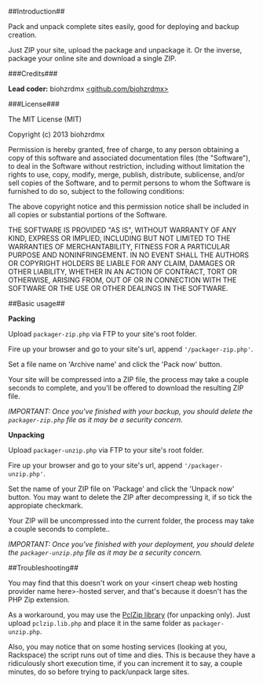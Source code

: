 ##Introduction##

Pack and unpack complete sites easily, good for deploying and backup creation.

Just ZIP your site, upload the package and unpackage it. Or the inverse, package your online site and download a single ZIP.

###Credits###

**Lead coder:** biohzrdmx [&lt;github.com/biohzrdmx&gt;](http://github.com/biohzrdmx)

###License###

The MIT License (MIT)

Copyright (c) 2013 biohzrdmx

Permission is hereby granted, free of charge, to any person obtaining a copy of this software and associated documentation files (the "Software"), to deal in the Software without restriction, including without limitation the rights to use, copy, modify, merge, publish, distribute, sublicense, and/or sell copies of the Software, and to permit persons to whom the Software is furnished to do so, subject to the following conditions:

The above copyright notice and this permission notice shall be included in all copies or substantial portions of the Software.

THE SOFTWARE IS PROVIDED "AS IS", WITHOUT WARRANTY OF ANY KIND, EXPRESS OR IMPLIED, INCLUDING BUT NOT LIMITED TO THE WARRANTIES OF MERCHANTABILITY, FITNESS FOR A PARTICULAR PURPOSE AND NONINFRINGEMENT. IN NO EVENT SHALL THE AUTHORS OR COPYRIGHT HOLDERS BE LIABLE FOR ANY CLAIM, DAMAGES OR OTHER LIABILITY, WHETHER IN AN ACTION OF CONTRACT, TORT OR OTHERWISE, ARISING FROM, OUT OF OR IN CONNECTION WITH THE SOFTWARE OR THE USE OR OTHER DEALINGS IN THE SOFTWARE.

##Basic usage##

**Packing**

Upload `packager-zip.php` via FTP to your site's root folder.

Fire up your browser and go to your site's url, append `'/packager-zip.php'`.

Set a file name on 'Archive name' and click the 'Pack now' button.

Your site will be compressed into a ZIP file, the process may take a couple seconds to complete, and you'll be offered to download the resulting ZIP file.

_IMPORTANT: Once you've finished with your backup, you should delete the `packager-zip.php` file as it may be a security concern._

**Unpacking**

Upload `packager-unzip.php` via FTP to your site's root folder.

Fire up your browser and go to your site's url, append `'/packager-unzip.php'`.

Set the name of your ZIP file on 'Package' and click the 'Unpack now' button. You may want to delete the ZIP after decompressing it, if so tick the appropiate checkmark.

Your ZIP will be uncompressed into the current folder, the process may take a couple seconds to complete..

_IMPORTANT: Once you've finished with your deployment, you should delete the `packager-unzip.php` file as it may be a security concern._

##Troubleshooting##

You may find that this doesn't work on your &lt;insert cheap web hosting provider name here&gt;-hosted server, and that's because it doesn't has the PHP Zip extension.

As a workaround, you may use the [PclZip library](http://www.phpconcept.net/pclzip/) (for unpacking only). Just upload `pclzip.lib.php` and place it in the same folder as `packager-unzip.php`.

Also, you may notice that on some hosting services (looking at you, Rackspace) the script runs out of time and dies. This is because they have a ridiculously short execution time, if you can increment it to say, a couple minutes, do so before trying to pack/unpack large sites.